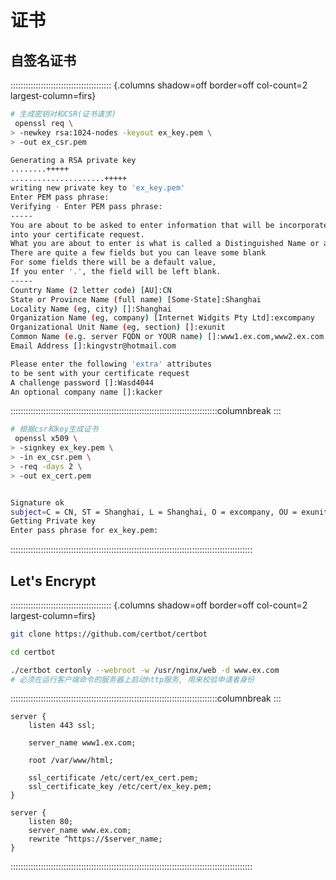 # 证书

## 自签名证书
:::::::::::::::::::::::::::::::::::::::: {.columns shadow=off border=off col-count=2 largest-column=firs}

~~~bash
# 生成密钥对和CSR(证书请求)
 openssl req \
> -newkey rsa:1024-nodes -keyout ex_key.pem \
> -out ex_csr.pem

Generating a RSA private key
........+++++
.....................+++++
writing new private key to 'ex_key.pem'
Enter PEM pass phrase:
Verifying - Enter PEM pass phrase:
-----
You are about to be asked to enter information that will be incorporated
into your certificate request.
What you are about to enter is what is called a Distinguished Name or a DN.
There are quite a few fields but you can leave some blank
For some fields there will be a default value,
If you enter '.', the field will be left blank.
-----
Country Name (2 letter code) [AU]:CN
State or Province Name (full name) [Some-State]:Shanghai
Locality Name (eg, city) []:Shanghai
Organization Name (eg, company) [Internet Widgits Pty Ltd]:excompany
Organizational Unit Name (eg, section) []:exunit
Common Name (e.g. server FQDN or YOUR name) []:www1.ex.com,www2.ex.com
Email Address []:kingvstr@hotmail.com

Please enter the following 'extra' attributes
to be sent with your certificate request
A challenge password []:Wasd4044
An optional company name []:kacker
~~~

::::::::::::::::::::::::::::::::::::::::::::::::::::::::::::::::::::::::::::::::::columnbreak
:::

```bash
# 根据csr和key生成证书
 openssl x509 \
> -signkey ex_key.pem \
> -in ex_csr.pem \
> -req -days 2 \
> -out ex_cert.pem


Signature ok
subject=C = CN, ST = Shanghai, L = Shanghai, O = excompany, OU = exunit, CN = "www1.ex.com,www2.ex.com", emailAddress = kingvstr@hotmail.com
Getting Private key
Enter pass phrase for ex_key.pem:
```

::::::::::::::::::::::::::::::::::::::::::::::::::::::::::::::::::::::::::::::::::::::::::::::::
## Let's Encrypt

:::::::::::::::::::::::::::::::::::::::: {.columns shadow=off border=off col-count=2 largest-column=firs}

```bash
git clone https://github.com/certbot/certbot

cd certbot

./certbot certonly --webroot -w /usr/nginx/web -d www.ex.com 
# 必须在运行客户端命令的服务器上启动http服务, 用来校验申请者身份
```

::::::::::::::::::::::::::::::::::::::::::::::::::::::::::::::::::::::::::::::::::columnbreak
:::

```nginx
server {  
    listen 443 ssl;  
  
    server_name www1.ex.com;  
  
    root /var/www/html;  
  
    ssl_certificate /etc/cert/ex_cert.pem;  
    ssl_certificate_key /etc/cert/ex_key.pem;  
}

server {
	listen 80;
	server_name www.ex.com;
	rewrite ^https://$server_name;
}
```

::::::::::::::::::::::::::::::::::::::::::::::::::::::::::::::::::::::::::::::::::::::::::::::::

